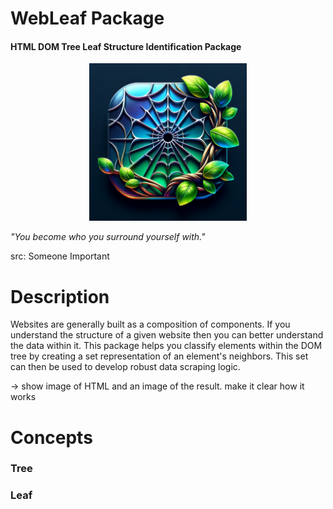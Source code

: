 # WebLeaf Package
#### HTML DOM Tree Leaf Structure Identification Package

<p align="center">
  <img src="docs/logo.webp" alt="WebLeaf Logo" style="width: 50%;">
</p>

<em>"You become who you surround yourself with."</em> 

src: Someone Important

# Description
Websites are generally built as a composition of components. If you understand the structure of a given website then you
can better understand the data within it. This package helps you classify elements within the DOM tree by creating a 
set representation of an element's neighbors. This set can then be used to develop robust data scraping logic. 

-> show image of HTML and an image of the result. make it clear how it works 

# Concepts


### Tree

### Leaf